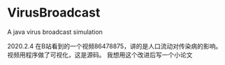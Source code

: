 # VirusBroadcast
A java virus broadcast simulation

2020.2.4 在B站看到的一个视频86478875，讲的是人口流动对传染病的影响。
视频用程序做了可视化，这是源码。
我想用这个改进后写一个小论文
